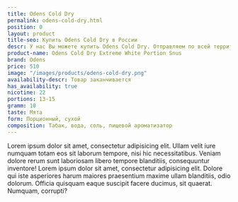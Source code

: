```yaml
---
title: Odens Cold Dry
permalink: odens-cold-dry.html
position: 0
layout: product
title-seo: Купить Odens Cold Dry в России
descr: У нас Вы можете купить Odens Cold Dry. Отправляем по всей территории России
product-name: Odens Cold Dry Extreme White Portion Snus
brand: Odens
price: 510
image: "/images/products/odens-cold-dry.png"
availability-descr: Товар заканчивается
has_availability: true
nicotine: 22
portions: 13-15
gramm: 10
taste: Мята
form: Порционный, сухой
composition: Табак, вода, соль, пищевой ароматизатор
---
```


Lorem ipsum dolor sit amet, consectetur adipisicing elit. Ullam velit iure numquam totam eos sit laborum tempore, nisi hic necessitatibus. Veniam dolore rerum sunt laboriosam libero tempore blanditiis, consequuntur inventore! Lorem ipsum dolor sit amet, consectetur adipisicing elit. Dolore qui iste asperiores harum maiores praesentium maxime ullam blanditiis, odio dolorum. Officia quisquam eaque suscipit facere ducimus, sit quaerat. Numquam, corrupti?
